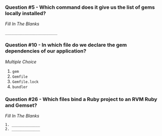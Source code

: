 ### Question #5 - Which command does it give us the list of gems locally installed?

*Fill In The Blanks*

```
________________________
```

### Question #10 - In which file do we declare the gem dependencies of our application?

*Multiple Choice*

1. `gem`
2. `Gemfile`
3. `Gemfile.lock`
4. `bundler`

### Question #26 - Which files bind a Ruby project to an RVM Ruby and Gemset?

*Fill In The Blanks*

```
1. _____________
2. _____________
```


